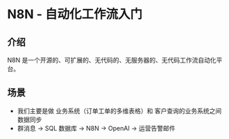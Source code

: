 # N8N - 自动化工作流入门

## 介绍
N8N 是一个开源的、可扩展的、无代码的、无服务器的、无代码工作流自动化平台。

## 场景
- 我们主要是做 业务系统（订单工单的多维表格）和 客户查询的业务系统之间数据同步
- 群消息 -> SQL 数据库 -> N8N -> OpenAI -> 运营告警邮件

